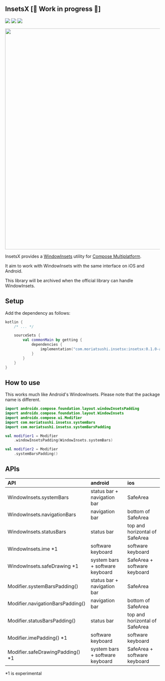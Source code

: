 ## InsetsX  [🚧 Work in progress 🚧]
[![](https://img.shields.io/badge/Kotlin-Multiplatform-%237f52ff?logo=kotlin)](https://kotlinlang.org/docs/multiplatform.html)
[![](https://img.shields.io/maven-central/v/com.moriatsushi.insetsx/insetsx)](https://mvnrepository.com/artifact/com.moriatsushi.insetsx/insetsx)
[![](https://img.shields.io/github/license/mori-atsushi/insetsx)](https://github.com/mori-atsushi/insetsx/blob/main/LICENSE)

<img src="https://user-images.githubusercontent.com/13435109/236607484-22248c02-65de-4954-97a3-349907a2343e.png" width="720px"/>

InsetsX provides a [WindowInsets](https://developer.android.com/reference/kotlin/androidx/compose/foundation/layout/WindowInsets) utility for [Compose Multiplatform](https://www.jetbrains.com/lp/compose-multiplatform/).

It aim to work with WindowInsets with the same interface on iOS and Android.

This library will be archived when the official library can handle WindowInsets.

## Setup
Add the dependency as follows:

```kotlin
kotlin {
    /* ... */

    sourceSets {
        val commonMain by getting {
            dependencies {
                implementation("com.moriatsushi.insetsx:insetsx:0.1.0-alpha03")
            }
        }
    }
}
```

## How to use
This works much like Android's WindowInsets.
Please note that the package name is different.

```kotlin
import androidx.compose.foundation.layout.windowInsetsPadding
import androidx.compose.foundation.layout.WindowInsets
import androidx.compose.ui.Modifier
import com.moriatsushi.insetsx.systemBars
import com.moriatsushi.insetsx.systemBarsPadding

val modifier1 = Modifier
    .windowInsetsPadding(WindowInsets.systemBars)

val modifier2 = Modifier
    .systemBarsPadding()
```

## APIs

API|android|ios
:--|:--|:--
WindowInsets.systemBars|status bar + navigation bar|SafeArea
WindowInsets.navigationBars|navigation bar|bottom of SafeArea
WindowInsets.statusBars|status bar|top and horizontal of SafeArea
WindowInsets.ime *1|software keyboard|software keyboard
WindowInsets.safeDrawing *1|system bars + software keyboard|SafeArea + software keyboard
Modifier.systemBarsPadding()|status bar + navigation bar|SafeArea
Modifier.navigationBarsPadding()|navigation bar|bottom of SafeArea
Modifier.statusBarsPadding()|status bar|top and horizontal of SafeArea
Modifier.imePadding() *1|software keyboard|software keyboard
Modifier.safeDrawingPadding() *1|system bars + software keyboard|SafeArea + software keyboard

*1 is experimental
